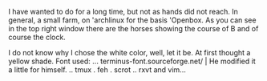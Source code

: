 I have wanted to do for a long time, but not as hands did not reach.
In general, a small farm, on 'archlinux for the basis 'Openbox.
As you can see in the top right window there are the horses showing the course of B and of course the clock.

I do not know why I chose the white color, well, let it be. At first thought a yellow shade.
Font used:
        ... terminus-font.sourceforge.net/ | He modified it a little for himself.
        .. tmux
         . feh
        .  scrot
        .. rxvt and vim...
